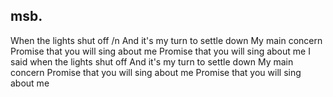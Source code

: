 ## msb.

When the lights shut off /n
And it's my turn to settle down
My main concern
Promise that you will sing about me
Promise that you will sing about me
I said when the lights shut off
And it's my turn to settle down
My main concern
Promise that you will sing about me
Promise that you will sing about me
